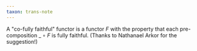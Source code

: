 ```yaml
---
taxon: trans-note
---
```


A "co-fully faithful" functor is a functor $F$ with the property that each pre-composition $\_\circ F$ is fully faithful. (Thanks to Nathanael Arkor for the suggestion!)